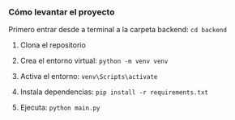 ### Cómo levantar el proyecto
Primero entrar desde a terminal a la carpeta backend:
 `cd backend`
1. Clona el repositorio

2. Crea el entorno virtual:
   `python -m venv venv`
3. Activa el entorno:
   `venv\Scripts\activate`
4. Instala dependencias:
   `pip install -r requirements.txt`
5. Ejecuta:
   `python main.py`
